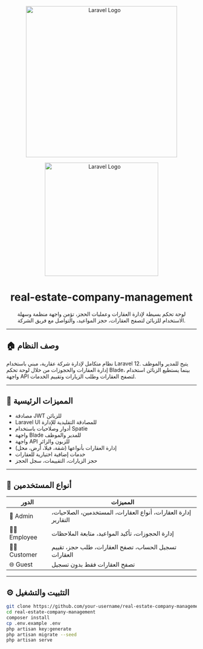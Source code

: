 <p align="center"><a href="https://laravel.com" target="_blank"><img src="https://raw.githubusercontent.com/laravel/art/master/logo-lockup/5%20SVG/2%20CMYK/1%20Full%20Color/laravel-logolockup-cmyk-red.svg" width="400" alt="Laravel Logo"></a></p>
<p align="center">
  <img src="https://raw.githubusercontent.com/laravel/art/master/logo-lockup/5%20SVG/2%20CMYK/1%20Full%20Color/laravel-logolockup-cmyk-red.svg" width="300" alt="Laravel Logo">
</p>

<h1 align="center">real-estate-company-management</h1>

<p align="center">
  لوحة تحكم بسيطة لإدارة العقارات وعمليات الحجز، تؤمن واجهة منظمة وسهلة الاستخدام للزبائن لتصفح العقارات، حجز المواعيد، والتواصل مع فريق الشركة.
</p>

---

## 🏠 وصف النظام

نظام متكامل لإدارة شركة عقارية، مبني باستخدام Laravel 12. يتيح للمدير والموظف إدارة العقارات والحجوزات من خلال لوحة تحكم Blade، بينما يستطيع الزبائن استخدام واجهة API لتصفح العقارات وطلب الزيارات وتقييم الخدمات.

---

## 🚀 المميزات الرئيسية

- مصادقة JWT للزبائن
- Laravel UI للمصادقة التقليدية للإدارة
- أدوار وصلاحيات باستخدام Spatie
- واجهة Blade للمدير والموظف
- واجهة API للزبون والزائر
- إدارة العقارات بأنواعها (شقة، فيلا، أرض، محل)
- خدمات إضافية اختيارية للعقارات
- حجز الزيارات، التقييمات، سجل الحجز

---

## 👥 أنواع المستخدمين

| الدور | المميزات |
|------|-----------|
| 👑 Admin | إدارة العقارات، أنواع العقارات، المستخدمين، الصلاحيات، التقارير |
| 👨‍💼 Employee | إدارة الحجوزات، تأكيد المواعيد، متابعة الملاحظات |
| 🧑‍💻 Customer | تسجيل الحساب، تصفح العقارات، طلب حجز، تقييم العقارات |
| 🌐 Guest | تصفح العقارات فقط بدون تسجيل |

---

## ⚙️ التثبيت والتشغيل

```bash
git clone https://github.com/your-username/real-estate-company-management.git
cd real-estate-company-management
composer install
cp .env.example .env
php artisan key:generate
php artisan migrate --seed
php artisan serve
